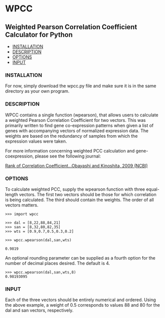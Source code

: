 # WPCC
## Weighted Pearson Correlation Coefficient Calculator for Python

- [INSTALLATION](#installation)
- [DESCRIPTION](#description)
- [OPTIONS](#options)
- [INPUT](#input)

### INSTALLATION

For now, simply download the wpcc.py file and make sure it is in the same directory as your own program.

### DESCRIPTION

WPCC contains a single function (wpearson), that allows users to calculate a weighted Pearson Correlation Coefficient for two vectors.  This was primarily written to find gene co-expression patterns when given a list of genes with accompanying vectors of normalized expression data.  The weights are based on the redundancy of samples from which the expression values were taken.

For more information concerning weighted PCC calculation and gene-coexpression, please see the following journal:

[Rank of Correlation Coefficient...Obayashi and Kinoshita, 2009 (NCBI)](http://www.ncbi.nlm.nih.gov/pmc/articles/PMC2762411/)

### OPTIONS

To calculate weighted PCC, supply the wpearson function with three equal-length vectors.  The first two vectors should be those for which correlation is being calculated.  The third should contain the weights. The order of all vectors matters.  

```
>>> import wpcc

>>> dal = [8,22,88,84,21]
>>> san = [8,32,80,82,35]
>>> wts = [0.9,0.7,0.5,0.3,0.2]

>>> wpcc.wpearson(dal,san,wts)

0.9819
```
An optional rounding parameter can be supplied as a fourth option for the number of decimal places desired.  The default is 4.

```
>>> wpcc.wpearson(dal,san,wts,8)
0.98193095

```
### INPUT

Each of the three vectors should be entirely numerical and ordered.  Using the above example, a weight of 0.5 corresponds to values 88 and 80 for the dal and san vectors, respectively.  
